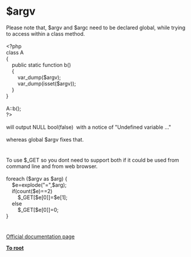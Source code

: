 # $argv




<div class="phpcode"><span class="html">
Please note that, $argv and $argc need to be declared global, while trying to access within a class method. <br><br><span class="default">&lt;?php<br></span><span class="keyword">class </span><span class="default">A<br></span><span class="keyword">{<br>&#xA0; &#xA0; public static function </span><span class="default">b</span><span class="keyword">()<br>&#xA0; &#xA0; {<br>&#xA0; &#xA0; &#xA0; &#xA0; </span><span class="default">var_dump</span><span class="keyword">(</span><span class="default">$argv</span><span class="keyword">);<br>&#xA0; &#xA0; &#xA0; &#xA0; </span><span class="default">var_dump</span><span class="keyword">(isset(</span><span class="default">$argv</span><span class="keyword">));<br>&#xA0; &#xA0; }<br>}<br><br></span><span class="default">A</span><span class="keyword">::</span><span class="default">b</span><span class="keyword">();<br></span><span class="default">?&gt;<br></span><br>will output NULL bool(false)&#xA0; with a notice of &quot;Undefined variable ...&quot;<br><br>whereas global $argv fixes that.</span>
</div>
  

#


<div class="phpcode"><span class="html">
To use $_GET so you dont need to support both if it could be used from command line and from web browser.<br><br>foreach ($argv as $arg) {<br>&#xA0; &#xA0; $e=explode(&quot;=&quot;,$arg);<br>&#xA0; &#xA0; if(count($e)==2)<br>&#xA0; &#xA0; &#xA0; &#xA0; $_GET[$e[0]]=$e[1];<br>&#xA0; &#xA0; else&#xA0; &#xA0; <br>&#xA0; &#xA0; &#xA0; &#xA0; $_GET[$e[0]]=0;<br>}</span>
</div>
  

#

[Official documentation page](https://www.php.net/manual/en/reserved.variables.argv.php)

**[To root](/README.md)**